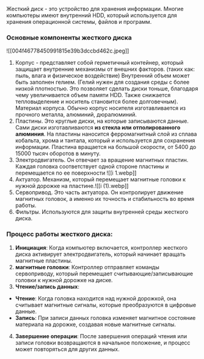 
Жесткий диск - это устройство для хранения информации. Многие компьютеры имеют внутренний HDD, который используется для хранения операционной системы, файлов и программ.

### Основные компоненты жесткого диска

![[004f46778450991815e39b3dccbd462c.jpeg]]

1. Корпус - представляет собой герметичный контейнер, который защищает внутренние механизмы от внешних факторов. (таких как: пыль, влага и физическое воздействие) Внутренний объем может быть заполнен гелием. (Гелий нужен для создания среды с более низкой плотностью. Это позволяет сделать диски тоньше, благодаря чему увеличивается объем памяти HDD. Также снижается тепловыделение и носитель становится более долговечным).
Материал корпуса.
Обычно корпус носителя изготавливается из прочного металла, алюминий, дюралюминий.
2. Пластины. Это круглые диски, на которые записываются данные. Сами диски изготавливаются **из стекла или отполированного алюминия**. На пластины наносится ферромагнитный слой из сплава кобальта, хрома и тантала, который и используется для сохранения информации. Пластина вращается на большой скорости, от 5400 до 15000 тысяч оборотов в минуту.
3. Электродвигатель. Он отвечает за вращение магнитных пластин. Каждая головка соответствует одной стороне пластины и перемещается по ее поверхности
![[i 1.webp]]
4. Актуатор. Механизм, который перемещает магнитные головки к нужной дорожке на пластине.![[i (1).webp]]
5. Сервопривод. Это часть актуатора. Он контролирует движение магнитных головок, а именно их точность и стабильность во время работы.
6. Фильтры. Используются для защиты внутренней среды жесткого диска.

### Процесс работы жесткого диска:

1. **Инициация**: Когда компьютер включается, контроллер жесткого диска активирует электродвигатель, который начинает вращать магнитные пластины.
2. **магнитные головки**: Контроллер отправляет команды сервоприводу, который перемещает считывающие/записывающие головки к нужной дорожке на диске.
3. **Чтение/запись данных**:
- **Чтение**: Когда головка находится над нужной дорожкой, она считывает магнитные сигналы, которые преобразуются в цифровые данные.
- **Запись**: При записи данных головка изменяет магнитное состояние материала на дорожке, создавая новые магнитные сигналы.
4. **Завершение операции**: После завершения операций чтения или записи головки возвращаются в начальное положение, и процесс может повторяться для других данных.